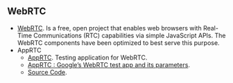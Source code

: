 WebRTC
------
* [WebRTC](http://www.webrtc.org). Is a free, open project that enables web browsers with Real-Time Communications (RTC) capabilities via simple JavaScript APIs. The WebRTC components have been optimized to best serve this purpose. 
* AppRTC
  * [AppRTC](http://apprtc.appspot.com/). Testing application for WebRTC.
  * [AppRTC : Google’s WebRTC test app and its parameters](http://gingertech.net/2014/03/19/apprtc-googles-webrtc-test-app-and-its-parameters/).
  * [Source Code](https://code.google.com/p/webrtc/source/browse/trunk/samples/js/apprtc/).
